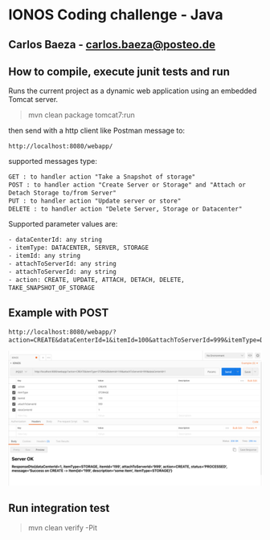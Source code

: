 # IONOS Coding challenge - Java
## Carlos Baeza - carlos.baeza@posteo.de

## How to compile, execute junit tests and run
Runs the current project as a dynamic web application using an embedded Tomcat server.
> mvn clean package tomcat7:run

then send with a http client like Postman message to: 
    
    http://localhost:8080/webapp/

supported messages type:

    GET : to handler action "Take a Snapshot of storage"
    POST : to handler action "Create Server or Storage" and "Attach or Detach Storage to/from Server"
    PUT : to handler action "Update server or store"
    DELETE : to handler action "Delete Server, Storage or Datacenter"

Supported parameter values are:

    - dataCenterId: any string
    - itemType: DATACENTER, SERVER, STORAGE
    - itemId: any string
    - attachToServerId: any string
    - attachToServerId: any string
    - action: CREATE, UPDATE, ATTACH, DETACH, DELETE, TAKE_SNAPSHOT_OF_STORAGE
    
## Example with POST
    http://localhost:8080/webapp/?action=CREATE&dataCenterId=1&itemId=100&attachToServerId=999&itemType=DATACENTER
    
![Example using Postman](Example_post.png)
    
    
## Run integration test
> mvn clean verify -Pit
    
    

